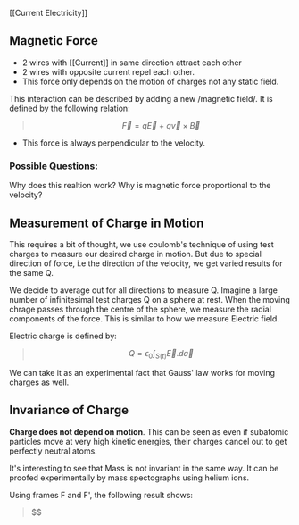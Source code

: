 [[Current Electricity]]
## Magnetic Force

* 2 wires with [[Current]] in same direction attract each other
* 2 wires with opposite current repel each other.
* This force only depends on the motion of charges not any static field.

This interaction can be described by adding a new /magnetic field/. It is defined by the following relation:
>$$\vec{F} = q \vec{E} \: + \: q \vec{v} \times \vec{B} $$

* This force is always perpendicular to the velocity.

### Possible Questions:
Why does this realtion work?
Why is magnetic force proportional to the velocity?


## Measurement of Charge in Motion

This requires a bit of thought, we use coulomb's technique of using test charges to measure our desired charge in motion. But due to special direction of force, i.e the direction of the velocity, we get varied results for the same Q. 

We decide to average out for all directions to measure Q. Imagine a large number of infinitesimal test charges Q on a sphere at rest. When the moving chrage passes through the centre of the sphere, we measure the radial components of the force. This is similar to how we measure Electric field.

Electric charge is defined by:
>$$Q=\epsilon_0 \int_{S(t)}{\vec{E}}.{d\vec{a}}$$

We can take it as an experimental fact that Gauss' law works for moving charges as well.

## Invariance of Charge

**Charge does not depend on motion**. This can be seen as even if subatomic particles move at very high kinetic energies, their charges cancel out to get perfectly neutral atoms.

It's interesting to see that Mass is not invariant in the same way. It can be proofed experimentally by mass spectographs using helium ions.

Using frames F and F', the following result shows:
>$$\$$